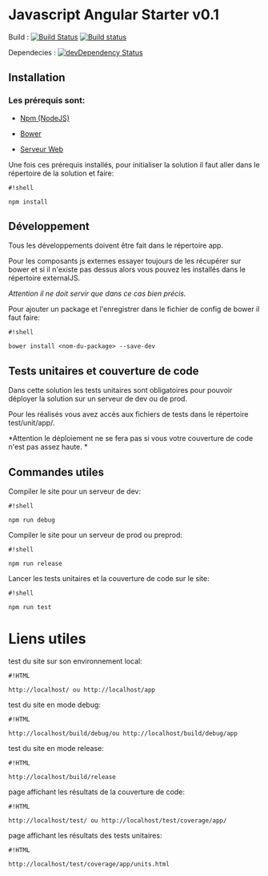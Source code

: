 # Javascript Angular Starter v0.1 #

Build : [![Build Status](https://travis-ci.org/3IE/AngularStarter.svg?branch=continuous-integration)](https://travis-ci.org/3IE/AngularStarter) [![Build status](https://ci.appveyor.com/api/projects/status/xyvd3opvueomvtuj?svg=true)](https://ci.appveyor.com/project/BenoitVerdier/angularstarter)

Dependecies : [![devDependency Status](https://david-dm.org/3IE/AngularStarter/dev-status.svg)](https://david-dm.org/3IE/AngularStarter/#info=devDependencies)  

## Installation ##
### Les prérequis sont: ###

* [Npm (NodeJS)](http://nodejs.org)

* [Bower](http://www.bower.io)

* [Serveur Web](http://wiki.3ie.fr/index.php/Server_config_guidelines)

Une fois ces prérequis installés, pour initialiser la solution il faut aller dans le répertoire de la solution et faire:


```
#!shell

npm install
```


## Développement ##

Tous les développements doivent être fait dans le répertoire app.

Pour les composants js externes essayer toujours de les récupérer sur bower et si il n'existe pas dessus alors vous pouvez les installés dans le répertoire externalJS.

*Attention il ne doit servir que dans ce cas bien précis.*

Pour ajouter un package et l'enregistrer dans le fichier de config de bower il faut faire:


```
#!shell

bower install <nom-du-package> --save-dev
```


## Tests unitaires et couverture de code ##

Dans cette solution les tests unitaires sont obligatoires pour pouvoir déployer la solution sur un serveur de dev ou de prod.

Pour les réalisés vous avez accès aux fichiers de tests dans le répertoire test/unit/app/.

*Attention le déploiement ne se fera pas si vous votre couverture de code n'est pas assez haute.
*

## Commandes utiles ##

Compiler le site pour un serveur de dev:


```
#!shell

npm run debug
```

Compiler le site pour un serveur de prod ou preprod:


```
#!shell

npm run release
```

Lancer les tests unitaires et la couverture de code sur le site:


```
#!shell

npm run test
```

# Liens utiles #

test du site sur son environnement local:

```
#!HTML

http://localhost/ ou http://localhost/app
```

test du site en mode debug:

```
#!HTML

http://localhost/build/debug/ou http://localhost/build/debug/app
```

test du site en mode release:

```
#!HTML

http://localhost/build/release
```

page affichant les résultats de la couverture de code:

```
#!HTML

http://localhost/test/ ou http://localhost/test/coverage/app/
```

page affichant les résultats des tests unitaires:

```
#!HTML

http://localhost/test/coverage/app/units.html
```